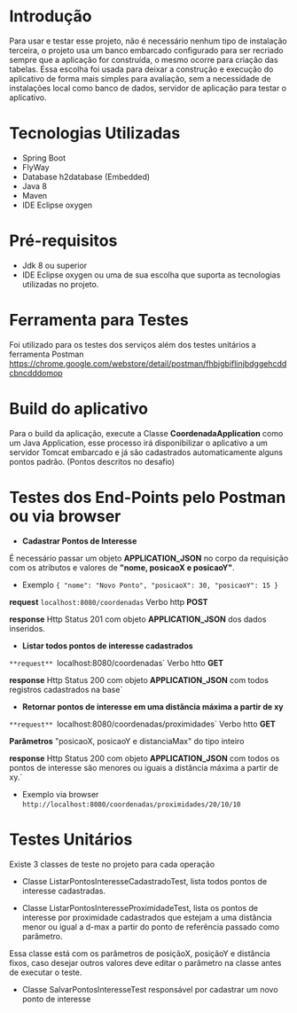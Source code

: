 # Introdução

Para usar e testar esse projeto, não é necessário nenhum tipo de instalação terceira, o projeto usa um banco embarcado configurado para ser recriado sempre que a aplicação for construída, o mesmo ocorre para criação das tabelas. Essa escolha foi usada para deixar a construção e execução do aplicativo de forma mais simples para avaliação, sem a necessidade de instalações local como banco de dados, servidor de aplicação para testar o aplicativo.

# Tecnologias Utilizadas

* Spring Boot
* FlyWay
* Database h2database (Embedded)
* Java 8
* Maven
* IDE Eclipse oxygen

# Pré-requisitos

* Jdk 8 ou superior
* IDE Eclipse oxygen ou uma de sua escolha que suporta as tecnologias utilizadas no projeto.

# Ferramenta para Testes

Foi utilizado para os testes dos serviços além dos testes unitários a ferramenta Postman https://chrome.google.com/webstore/detail/postman/fhbjgbiflinjbdggehcddcbncdddomop

# Build do aplicativo 
Para o build da aplicação, execute a Classe **CoordenadaApplication** como um Java Application, esse processo irá disponibilizar o aplicativo a um servidor Tomcat embarcado e já são cadastrados automaticamente alguns pontos padrão. (Pontos descritos no desafio) 

# Testes dos End-Points pelo Postman ou via browser

* **Cadastrar Pontos de Interesse**

É necessário passar um objeto **APPLICATION_JSON** no corpo da requisição com os atributos e valores de **"nome, posicaoX e posicaoY"**.

* Exemplo
`{
  "nome": "Novo Ponto",
  "posicaoX": 30,
  "posicaoY": 15
}`

**request** `localhost:8080/coordenadas` Verbo http **POST**

**response** Http Status 201 com objeto **APPLICATION_JSON** dos dados inseridos.

* **Listar todos pontos de interesse cadastrados**

`**request** `localhost:8080/coordenadas` Verbo htto  **GET**

**response** Http Status 200 com objeto **APPLICATION_JSON** com todos registros cadastrados na base`

* **Retornar pontos de interesse em uma distância máxima a partir de xy** 

`**request** `localhost:8080/coordenadas/proximidades` Verbo htto  **GET**

**Parâmetros** "posicaoX, posicaoY e distanciaMax" do tipo inteiro

**response** Http Status 200 com objeto **APPLICATION_JSON** com todos os pontos de interesse são menores ou iguais a distância máxima a partir de xy.`

* Exemplo via browser `http://localhost:8080/coordenadas/proximidades/20/10/10`

# Testes Unitários

Existe 3 classes de teste no projeto para cada operação

* Classe ListarPontosInteresseCadastradoTest, lista todos pontos de interesse cadastradas.

* Classe ListarPontosInteresseProximidadeTest, lista os pontos de interesse por proximidade cadastrados que estejam a uma distância menor ou igual a d-max a partir do ponto de referência passado como parâmetro.

Essa classe está com os parâmetros de posiçãoX, posiçãoY e distância fixos, caso desejar outros valores deve editar o parâmetro na classe antes de executar o teste.

* Classe SalvarPontosInteresseTest responsável por cadastrar um novo ponto de interesse

